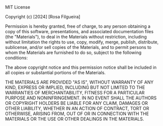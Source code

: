 MIT License

Copyright (c) [2024] [Rosa Filgueira]

Permission is hereby granted, free of charge, to any person obtaining a copy
of this software, presentations, and associated documentation files (the "Materials"), to deal
in the Materials without restriction, including without limitation the rights
to use, copy, modify, merge, publish, distribute, sublicense, and/or sell
copies of the Materials, and to permit persons to whom the Materials are
furnished to do so, subject to the following conditions:

The above copyright notice and this permission notice shall be included in all
copies or substantial portions of the Materials.

THE MATERIALS ARE PROVIDED "AS IS", WITHOUT WARRANTY OF ANY KIND, EXPRESS OR
IMPLIED, INCLUDING BUT NOT LIMITED TO THE WARRANTIES OF MERCHANTABILITY,
FITNESS FOR A PARTICULAR PURPOSE AND NONINFRINGEMENT. IN NO EVENT SHALL THE
AUTHORS OR COPYRIGHT HOLDERS BE LIABLE FOR ANY CLAIM, DAMAGES OR OTHER
LIABILITY, WHETHER IN AN ACTION OF CONTRACT, TORT OR OTHERWISE, ARISING FROM,
OUT OF OR IN CONNECTION WITH THE MATERIALS OR THE USE OR OTHER DEALINGS IN THE
MATERIALS.
